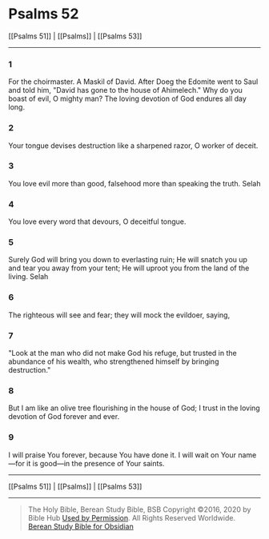 # Psalms 52

[[Psalms 51]] | [[Psalms]] | [[Psalms 53]]

---

### 1
For the choirmaster. A Maskil of David. After Doeg the Edomite went to Saul and told him, "David has gone to the house of Ahimelech." Why do you boast of evil, O mighty man? The loving devotion of God endures all day long.

### 2
Your tongue devises destruction like a sharpened razor, O worker of deceit.

### 3
You love evil more than good, falsehood more than speaking the truth. Selah

### 4
You love every word that devours, O deceitful tongue.

### 5
Surely God will bring you down to everlasting ruin; He will snatch you up and tear you away from your tent; He will uproot you from the land of the living. Selah

### 6
The righteous will see and fear; they will mock the evildoer, saying,

### 7
"Look at the man who did not make God his refuge, but trusted in the abundance of his wealth, who strengthened himself by bringing destruction."

### 8
But I am like an olive tree flourishing in the house of God; I trust in the loving devotion of God forever and ever.

### 9
I will praise You forever, because You have done it. I will wait on Your name—for it is good—in the presence of Your saints.

---

[[Psalms 51]] | [[Psalms]] | [[Psalms 53]]

---

> The Holy Bible, Berean Study Bible, BSB
> Copyright &copy;2016, 2020 by Bible Hub
> [Used by Permission](https://berean.bible/terms.htm). All Rights Reserved Worldwide.
> [Berean Study Bible for Obsidian](https://github.com/gapmiss/berean-study-bible-for-obsidian)</small>

